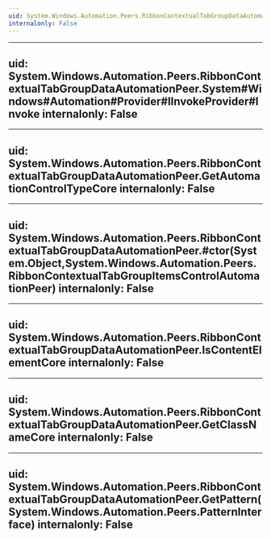 ```yaml
---
uid: System.Windows.Automation.Peers.RibbonContextualTabGroupDataAutomationPeer
internalonly: False
---
```


---
uid: System.Windows.Automation.Peers.RibbonContextualTabGroupDataAutomationPeer.System#Windows#Automation#Provider#IInvokeProvider#Invoke
internalonly: False
---

---
uid: System.Windows.Automation.Peers.RibbonContextualTabGroupDataAutomationPeer.GetAutomationControlTypeCore
internalonly: False
---

---
uid: System.Windows.Automation.Peers.RibbonContextualTabGroupDataAutomationPeer.#ctor(System.Object,System.Windows.Automation.Peers.RibbonContextualTabGroupItemsControlAutomationPeer)
internalonly: False
---

---
uid: System.Windows.Automation.Peers.RibbonContextualTabGroupDataAutomationPeer.IsContentElementCore
internalonly: False
---

---
uid: System.Windows.Automation.Peers.RibbonContextualTabGroupDataAutomationPeer.GetClassNameCore
internalonly: False
---

---
uid: System.Windows.Automation.Peers.RibbonContextualTabGroupDataAutomationPeer.GetPattern(System.Windows.Automation.Peers.PatternInterface)
internalonly: False
---
